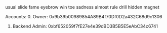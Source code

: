 usual
slide
fame
eyebrow
win
toe
sadness
almost
rule
drill
hidden
magnet

Accounts:
0. Owner:         0x9b39b00989854A89B4f70Df0D2a432C68d9c1306
1. Backend Admin: 0xbf652059f7fE27e4e39dBD3B5B5E5eAbC34c6741
